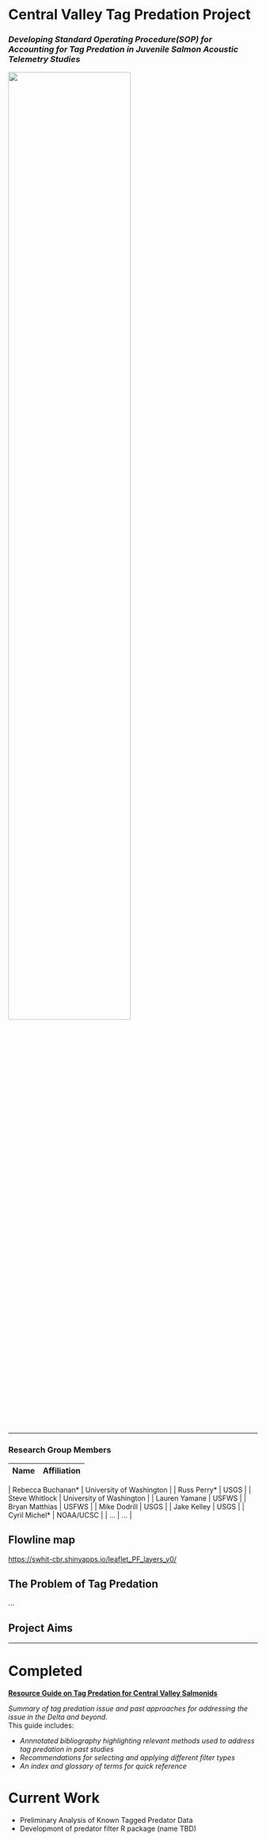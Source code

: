 # Central Valley Tag Predation Project

### _Developing Standard Operating Procedure(SOP) for Accounting for Tag Predation in Juvenile Salmon Acoustic Telemetry Studies_

<img src="https://github.com/swhitCBR/central_valley_tag_predation/assets/84736329/ad9150bb-257d-4fd6-bb59-adfbcd693c33"  width="70%" height="70%">

_____________________________________




### Research Group Members

| Name | Affiliation |
| :---         |     :---:      |

| Rebecca Buchanan*   | University of Washington     |
| Russ Perry*   | USGS     |
| Steve Whitlock     | University of Washington      |
| Lauren Yamane   | USFWS     |
| Bryan Matthias | USFWS     |
| Mike Dodrill   | USGS     |
| Jake Kelley   | USGS     |
| Cyril Michel*   | NOAA/UCSC     |
| ...     | ...      |


## Flowline map

https://swhit-cbr.shinyapps.io/leaflet_PF_layers_v0/


## **The Problem of Tag Predation**

...

## Project Aims


_____________________________________

# Completed

[**Resource Guide on Tag Predation for Central Valley Salmonids**](https://www.researchgate.net/publication/365368320_Resource_Guide_on_Tag_Predation_for_Central_Valley_Salmonids) <br>

_Summary of tag predation issue and past approaches for addressing the issue in the Delta and beyond._ <br>
This guide includes:
- _Annnotated bibliography highlighting relevant methods used to address tag predation in past studies_
- _Recommendations for selecting and applying different filter types_
- _An index and glossary of terms for quick reference_ <br>

# Current Work

- Preliminary Analysis of Known Tagged Predator Data
- Developmont of predator filter R package (name TBD)

